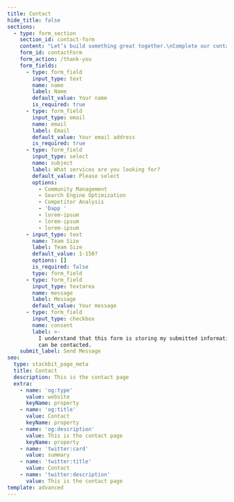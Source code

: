 ```yaml
---
title: Contact
hide_title: false
sections:
  - type: form_section
    section_id: contact-form
    content: "Let’s build something great together.\nComplete our contact form or send us an email at:\n\nhello \\[@] b01and \\[.] com\n\n***\n\n## Offices:\n\n\U0001F30D.\n\n"
    form_id: contactForm
    form_action: /thank-you
    form_fields:
      - type: form_field
        input_type: text
        name: name
        label: Name
        default_value: Your name
        is_required: true
      - type: form_field
        input_type: email
        name: email
        label: Email
        default_value: Your email address
        is_required: true
      - type: form_field
        input_type: select
        name: subject
        label: What services are you looking for?
        default_value: Please select
        options:
          - Community Management
          - Search Engine Optimization
          - Competitor Analysis
          - 'Dapp '
          - lorem-ipsum
          - lorem-ipsum
          - lorem-ipsum
      - input_type: text
        name: Team Size
        label: Team Size
        default_value: 1-150?
        options: []
        is_required: false
        type: form_field
      - type: form_field
        input_type: textarea
        name: message
        label: Message
        default_value: Your message
      - type: form_field
        input_type: checkbox
        name: consent
        label: >-
          I understand that this form is storing my submitted information so I
          can be contacted.
    submit_label: Send Message
seo:
  type: stackbit_page_meta
  title: Contact
  description: This is the contact page
  extra:
    - name: 'og:type'
      value: website
      keyName: property
    - name: 'og:title'
      value: Contact
      keyName: property
    - name: 'og:description'
      value: This is the contact page
      keyName: property
    - name: 'twitter:card'
      value: summary
    - name: 'twitter:title'
      value: Contact
    - name: 'twitter:description'
      value: This is the contact page
template: advanced
---
```

